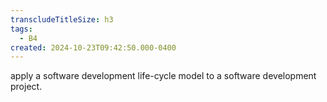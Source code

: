 ```yaml
---
transcludeTitleSize: h3
tags:
  - B4
created: 2024-10-23T09:42:50.000-0400
---
```

apply a software development life-cycle model to a software development project.